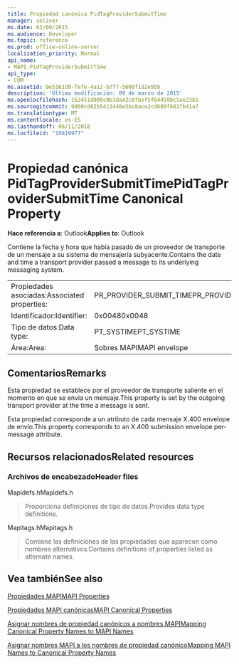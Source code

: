 ```yaml
---
title: Propiedad canónica PidTagProviderSubmitTime
manager: soliver
ms.date: 03/09/2015
ms.audience: Developer
ms.topic: reference
ms.prod: office-online-server
localization_priority: Normal
api_name:
- MAPI.PidTagProviderSubmitTime
api_type:
- COM
ms.assetid: 9e5161d9-fefe-4a12-b7f7-5600f1d2e95b
description: 'Última modificación: 09 de marzo de 2015'
ms.openlocfilehash: 162451d000c0b3da42c8fbef5f64459bc5ae23b1
ms.sourcegitcommit: 9d60cd82b5413446e5bc8ace2cd689f683fb41a7
ms.translationtype: MT
ms.contentlocale: es-ES
ms.lasthandoff: 06/11/2018
ms.locfileid: "19819977"
---
```

# <a name="pidtagprovidersubmittime-canonical-property"></a><span data-ttu-id="03562-103">Propiedad canónica PidTagProviderSubmitTime</span><span class="sxs-lookup"><span data-stu-id="03562-103">PidTagProviderSubmitTime Canonical Property</span></span>

  
  
<span data-ttu-id="03562-104">**Hace referencia a**: Outlook</span><span class="sxs-lookup"><span data-stu-id="03562-104">**Applies to**: Outlook</span></span> 
  
<span data-ttu-id="03562-105">Contiene la fecha y hora que había pasado de un proveedor de transporte de un mensaje a su sistema de mensajería subyacente.</span><span class="sxs-lookup"><span data-stu-id="03562-105">Contains the date and time a transport provider passed a message to its underlying messaging system.</span></span>
  
|||
|:-----|:-----|
|<span data-ttu-id="03562-106">Propiedades asociadas:</span><span class="sxs-lookup"><span data-stu-id="03562-106">Associated properties:</span></span>  <br/> |<span data-ttu-id="03562-107">PR_PROVIDER_SUBMIT_TIME</span><span class="sxs-lookup"><span data-stu-id="03562-107">PR_PROVIDER_SUBMIT_TIME</span></span>  <br/> |
|<span data-ttu-id="03562-108">Identificador:</span><span class="sxs-lookup"><span data-stu-id="03562-108">Identifier:</span></span>  <br/> |<span data-ttu-id="03562-109">0x0048</span><span class="sxs-lookup"><span data-stu-id="03562-109">0x0048</span></span>  <br/> |
|<span data-ttu-id="03562-110">Tipo de datos:</span><span class="sxs-lookup"><span data-stu-id="03562-110">Data type:</span></span>  <br/> |<span data-ttu-id="03562-111">PT_SYSTIME</span><span class="sxs-lookup"><span data-stu-id="03562-111">PT_SYSTIME</span></span>  <br/> |
|<span data-ttu-id="03562-112">Área:</span><span class="sxs-lookup"><span data-stu-id="03562-112">Area:</span></span>  <br/> |<span data-ttu-id="03562-113">Sobres MAPI</span><span class="sxs-lookup"><span data-stu-id="03562-113">MAPI envelope</span></span>  <br/> |
   
## <a name="remarks"></a><span data-ttu-id="03562-114">Comentarios</span><span class="sxs-lookup"><span data-stu-id="03562-114">Remarks</span></span>

<span data-ttu-id="03562-115">Esta propiedad se establece por el proveedor de transporte saliente en el momento en que se envía un mensaje.</span><span class="sxs-lookup"><span data-stu-id="03562-115">This property is set by the outgoing transport provider at the time a message is sent.</span></span>
  
<span data-ttu-id="03562-116">Esta propiedad corresponde a un atributo de cada mensaje X.400 envelope de envío.</span><span class="sxs-lookup"><span data-stu-id="03562-116">This property corresponds to an X.400 submission envelope per-message attribute.</span></span> 
  
## <a name="related-resources"></a><span data-ttu-id="03562-117">Recursos relacionados</span><span class="sxs-lookup"><span data-stu-id="03562-117">Related resources</span></span>

### <a name="header-files"></a><span data-ttu-id="03562-118">Archivos de encabezado</span><span class="sxs-lookup"><span data-stu-id="03562-118">Header files</span></span>

<span data-ttu-id="03562-119">Mapidefs.h</span><span class="sxs-lookup"><span data-stu-id="03562-119">Mapidefs.h</span></span>
  
> <span data-ttu-id="03562-120">Proporciona definiciones de tipo de datos.</span><span class="sxs-lookup"><span data-stu-id="03562-120">Provides data type definitions.</span></span>
    
<span data-ttu-id="03562-121">Mapitags.h</span><span class="sxs-lookup"><span data-stu-id="03562-121">Mapitags.h</span></span>
  
> <span data-ttu-id="03562-122">Contiene las definiciones de las propiedades que aparecen como nombres alternativos.</span><span class="sxs-lookup"><span data-stu-id="03562-122">Contains definitions of properties listed as alternate names.</span></span>
    
## <a name="see-also"></a><span data-ttu-id="03562-123">Vea también</span><span class="sxs-lookup"><span data-stu-id="03562-123">See also</span></span>



[<span data-ttu-id="03562-124">Propiedades MAPI</span><span class="sxs-lookup"><span data-stu-id="03562-124">MAPI Properties</span></span>](mapi-properties.md)
  
[<span data-ttu-id="03562-125">Propiedades MAPI canónicas</span><span class="sxs-lookup"><span data-stu-id="03562-125">MAPI Canonical Properties</span></span>](mapi-canonical-properties.md)
  
[<span data-ttu-id="03562-126">Asignar nombres de propiedad canónicos a nombres MAPI</span><span class="sxs-lookup"><span data-stu-id="03562-126">Mapping Canonical Property Names to MAPI Names</span></span>](mapping-canonical-property-names-to-mapi-names.md)
  
[<span data-ttu-id="03562-127">Asignar nombres MAPI a los nombres de propiedad canónico</span><span class="sxs-lookup"><span data-stu-id="03562-127">Mapping MAPI Names to Canonical Property Names</span></span>](mapping-mapi-names-to-canonical-property-names.md)

